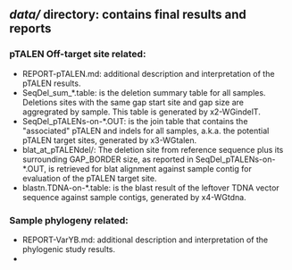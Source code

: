 ## *data/* directory: contains final results and reports
### pTALEN Off-target site related:
* REPORT-pTALEN.md: additional description and interpretation of the pTALEN results. 
* SeqDel_sum_\*.table: is the deletion summary table for all samples. Deletions sites with the same gap start site and gap size are aggregrated by sample. This table is generated by x2-WGindelT.
* SeqDel_pTALENs-on-\*.OUT: is the join table that contains the "associated" pTALEN and indels for all samples, a.k.a. the potential pTALEN target sites, generated by x3-WGtalen.
* blat_at_pTALENdel/: The deletion site from reference sequence plus its surrounding GAP_BORDER size, as reported in SeqDel_pTALENs-on-*.OUT, is retrieved for blat alignment against sample contig for evaluation of the pTALEN target site.
* blastn.TDNA-on-\*.table: is the blast result of the leftover TDNA vector sequence against sample contigs, generated by x4-WGtdna.

### Sample phylogeny related: 
* REPORT-VarYB.md: additional description and interpretation of the phylogenic study results. 
*
